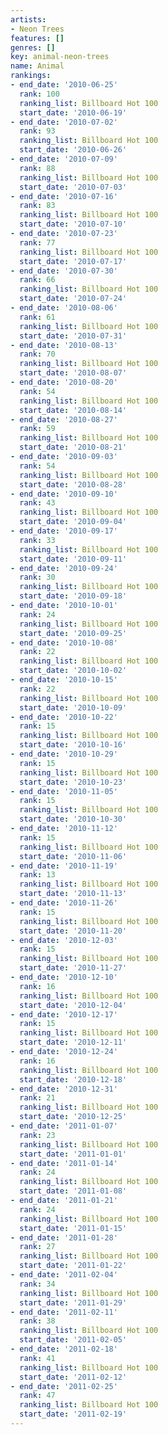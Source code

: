 ```yaml
---
artists:
- Neon Trees
features: []
genres: []
key: animal-neon-trees
name: Animal
rankings:
- end_date: '2010-06-25'
  rank: 100
  ranking_list: Billboard Hot 100
  start_date: '2010-06-19'
- end_date: '2010-07-02'
  rank: 93
  ranking_list: Billboard Hot 100
  start_date: '2010-06-26'
- end_date: '2010-07-09'
  rank: 88
  ranking_list: Billboard Hot 100
  start_date: '2010-07-03'
- end_date: '2010-07-16'
  rank: 83
  ranking_list: Billboard Hot 100
  start_date: '2010-07-10'
- end_date: '2010-07-23'
  rank: 77
  ranking_list: Billboard Hot 100
  start_date: '2010-07-17'
- end_date: '2010-07-30'
  rank: 66
  ranking_list: Billboard Hot 100
  start_date: '2010-07-24'
- end_date: '2010-08-06'
  rank: 61
  ranking_list: Billboard Hot 100
  start_date: '2010-07-31'
- end_date: '2010-08-13'
  rank: 70
  ranking_list: Billboard Hot 100
  start_date: '2010-08-07'
- end_date: '2010-08-20'
  rank: 54
  ranking_list: Billboard Hot 100
  start_date: '2010-08-14'
- end_date: '2010-08-27'
  rank: 59
  ranking_list: Billboard Hot 100
  start_date: '2010-08-21'
- end_date: '2010-09-03'
  rank: 54
  ranking_list: Billboard Hot 100
  start_date: '2010-08-28'
- end_date: '2010-09-10'
  rank: 43
  ranking_list: Billboard Hot 100
  start_date: '2010-09-04'
- end_date: '2010-09-17'
  rank: 33
  ranking_list: Billboard Hot 100
  start_date: '2010-09-11'
- end_date: '2010-09-24'
  rank: 30
  ranking_list: Billboard Hot 100
  start_date: '2010-09-18'
- end_date: '2010-10-01'
  rank: 24
  ranking_list: Billboard Hot 100
  start_date: '2010-09-25'
- end_date: '2010-10-08'
  rank: 22
  ranking_list: Billboard Hot 100
  start_date: '2010-10-02'
- end_date: '2010-10-15'
  rank: 22
  ranking_list: Billboard Hot 100
  start_date: '2010-10-09'
- end_date: '2010-10-22'
  rank: 15
  ranking_list: Billboard Hot 100
  start_date: '2010-10-16'
- end_date: '2010-10-29'
  rank: 15
  ranking_list: Billboard Hot 100
  start_date: '2010-10-23'
- end_date: '2010-11-05'
  rank: 15
  ranking_list: Billboard Hot 100
  start_date: '2010-10-30'
- end_date: '2010-11-12'
  rank: 15
  ranking_list: Billboard Hot 100
  start_date: '2010-11-06'
- end_date: '2010-11-19'
  rank: 13
  ranking_list: Billboard Hot 100
  start_date: '2010-11-13'
- end_date: '2010-11-26'
  rank: 15
  ranking_list: Billboard Hot 100
  start_date: '2010-11-20'
- end_date: '2010-12-03'
  rank: 15
  ranking_list: Billboard Hot 100
  start_date: '2010-11-27'
- end_date: '2010-12-10'
  rank: 16
  ranking_list: Billboard Hot 100
  start_date: '2010-12-04'
- end_date: '2010-12-17'
  rank: 15
  ranking_list: Billboard Hot 100
  start_date: '2010-12-11'
- end_date: '2010-12-24'
  rank: 16
  ranking_list: Billboard Hot 100
  start_date: '2010-12-18'
- end_date: '2010-12-31'
  rank: 21
  ranking_list: Billboard Hot 100
  start_date: '2010-12-25'
- end_date: '2011-01-07'
  rank: 23
  ranking_list: Billboard Hot 100
  start_date: '2011-01-01'
- end_date: '2011-01-14'
  rank: 24
  ranking_list: Billboard Hot 100
  start_date: '2011-01-08'
- end_date: '2011-01-21'
  rank: 24
  ranking_list: Billboard Hot 100
  start_date: '2011-01-15'
- end_date: '2011-01-28'
  rank: 27
  ranking_list: Billboard Hot 100
  start_date: '2011-01-22'
- end_date: '2011-02-04'
  rank: 34
  ranking_list: Billboard Hot 100
  start_date: '2011-01-29'
- end_date: '2011-02-11'
  rank: 38
  ranking_list: Billboard Hot 100
  start_date: '2011-02-05'
- end_date: '2011-02-18'
  rank: 41
  ranking_list: Billboard Hot 100
  start_date: '2011-02-12'
- end_date: '2011-02-25'
  rank: 47
  ranking_list: Billboard Hot 100
  start_date: '2011-02-19'
---
```


